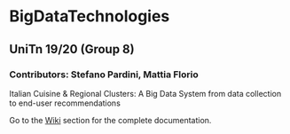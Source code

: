 # BigDataTechnologies
## UniTn 19/20 (Group 8)
### Contributors: Stefano Pardini, Mattia Florio

Italian Cuisine & Regional Clusters: A Big Data System from data collection to end-user recommendations

Go to the [Wiki](https://github.com/BigData-Team8/Italian-Cuisine/wiki) section for the complete documentation.

